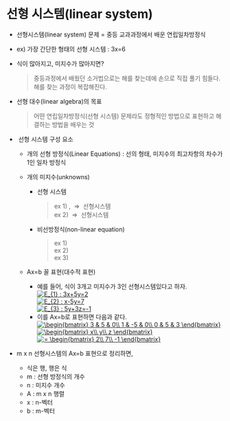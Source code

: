 # 선형 시스템(linear system)
+ 선형시스템(linear system) 문제 = 중등 교과과정에서 배운 연립일차방정식
+ ex) 가장 간단한 형태의 선형 시스템 : 3x=6
+ 식이 많아지고, 미지수가 많아지면?
   > 중등과정에서 배웠던 소거법으로는 해를 찾는데에 손으로 직접 풀기 힘들다.   
   > 해를 찾는 과정이 복잡해진다.
   
+ 선형 대수(linear algebra)의 목표
   > 어떤 연립일차방정식(선형 시스템) 문제라도 정형적인 방법으로 표현하고 해결하는 방법을 배우는 것

+ <math>m x n</math> 선형 시스템 구성 요소
   + <math>m</math>개의 선형 방정식(Linear Equations) : 선의 형태, 미지수의 최고차항의 차수가 1인 일차 방정식
   + <math>n</math>개의 미지수(unknowns)
      + 선형 시스템
         > ex 1) <math>3x+y+z=4</math>, <math>x-2y-z=1</math> => <math>2 x 3</math> 선형시스템   
         > ex 2) <math>2x+y=5</math> => <math>1 x 2</math> 선형시스템   
      + 비선방정식(non-linear equation)
         > ex 1) <math>sinx+y=2</math>   
         > ex 2) <math>3x+y^3=2</math>   
         > ex 3) <math>3xy+2z=2</math>   
         
   + Ax=b 꼴 표현(대수적 표현)
      + 예를 들어, 식이 3개고 미지수가 3인 선형시스템있다고 하자.  
         <a href="https://www.codecogs.com/eqnedit.php?latex=E_{1}&space;:&space;3x&plus;5y=2" target="_blank"><img src="https://latex.codecogs.com/gif.latex?E_{1}&space;:&space;3x&plus;5y=2" title="E_{1} : 3x+5y=2" /></a>    
         <a href="https://www.codecogs.com/eqnedit.php?latex=E_{2}&space;:&space;x-5y=7" target="_blank"><img src="https://latex.codecogs.com/gif.latex?E_{2}&space;:&space;x-5y=7" title="E_{2} : x-5y=7" /></a>   
         <a href="https://www.codecogs.com/eqnedit.php?latex=E_{3}&space;:&space;5y&plus;3z=-1" target="_blank"><img src="https://latex.codecogs.com/gif.latex?E_{3}&space;:&space;5y&plus;3z=-1" title="E_{3} : 5y+3z=-1" /></a>         
      + 이를 Ax=b로 표현하면 다음과 같다.   
         <a href="https://www.codecogs.com/eqnedit.php?latex=\begin{bmatrix}&space;3&space;&&space;5&space;&&space;0\\&space;1&space;&&space;-5&space;&&space;0\\&space;0&space;&&space;5&space;&&space;3&space;\end{bmatrix}" target="_blank"><img src="https://latex.codecogs.com/gif.latex?\begin{bmatrix}&space;3&space;&&space;5&space;&&space;0\\&space;1&space;&&space;-5&space;&&space;0\\&space;0&space;&&space;5&space;&&space;3&space;\end{bmatrix}" title="\begin{bmatrix} 3 & 5 & 0\\ 1 & -5 & 0\\ 0 & 5 & 3 \end{bmatrix}" /></a> <a href="https://www.codecogs.com/eqnedit.php?latex=\begin{bmatrix}&space;x\\&space;y\\&space;z&space;\end{bmatrix}" target="_blank"><img src="https://latex.codecogs.com/gif.latex?\begin{bmatrix}&space;x\\&space;y\\&space;z&space;\end{bmatrix}" title="\begin{bmatrix} x\\ y\\ z \end{bmatrix}" /></a> <a href="https://www.codecogs.com/eqnedit.php?latex==&space;\begin{bmatrix}&space;2\\&space;4\\&space;-1&space;\end{bmatrix}" target="_blank"><img src="https://latex.codecogs.com/gif.latex?=&space;\begin{bmatrix}&space;2\\&space;7\\&space;-1&space;\end{bmatrix}" title="= \begin{bmatrix} 2\\ 7\\ -1 \end{bmatrix}" /></a>   
+ m x n 선형시스템의 Ax=b 표현으로 정리하면,
   + 식은 행, 행은 식
   + m : 선형 방정식의 개수
   + n : 미지수 개수
   + A : m x n 행렬
   + x : n-벡터
   + b : m-벡터
